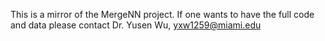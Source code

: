 This is a mirror of the MergeNN project. If one wants to have the full code and data please contact Dr. Yusen Wu, yxw1259@miami.edu 
